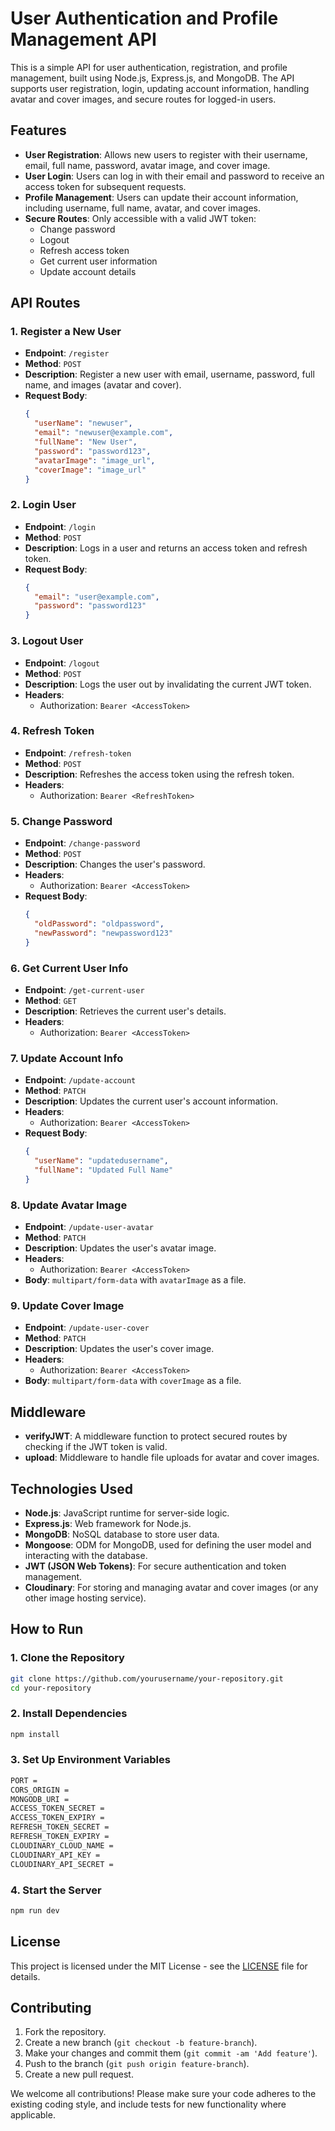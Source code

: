 # User Authentication and Profile Management API

This is a simple API for user authentication, registration, and profile management, built using Node.js, Express.js, and MongoDB. The API supports user registration, login, updating account information, handling avatar and cover images, and secure routes for logged-in users.

## Features

- **User Registration**: Allows new users to register with their username, email, full name, password, avatar image, and cover image.
- **User Login**: Users can log in with their email and password to receive an access token for subsequent requests.
- **Profile Management**: Users can update their account information, including username, full name, avatar, and cover images.
- **Secure Routes**: Only accessible with a valid JWT token:
  - Change password
  - Logout
  - Refresh access token
  - Get current user information
  - Update account details

## API Routes

### 1. **Register a New User**

- **Endpoint**: `/register`
- **Method**: `POST`
- **Description**: Register a new user with email, username, password, full name, and images (avatar and cover).
- **Request Body**:
  ```json
  {
    "userName": "newuser",
    "email": "newuser@example.com",
    "fullName": "New User",
    "password": "password123",
    "avatarImage": "image_url",
    "coverImage": "image_url"
  }
  ```

### 2. **Login User**

- **Endpoint**: `/login`
- **Method**: `POST`
- **Description**: Logs in a user and returns an access token and refresh token.
- **Request Body**:
  ```json
  {
    "email": "user@example.com",
    "password": "password123"
  }
  ```

### 3. **Logout User**

- **Endpoint**: `/logout`
- **Method**: `POST`
- **Description**: Logs the user out by invalidating the current JWT token.
- **Headers**:
  - Authorization: `Bearer <AccessToken>`

### 4. **Refresh Token**

- **Endpoint**: `/refresh-token`
- **Method**: `POST`
- **Description**: Refreshes the access token using the refresh token.
- **Headers**:
  - Authorization: `Bearer <RefreshToken>`

### 5. **Change Password**

- **Endpoint**: `/change-password`
- **Method**: `POST`
- **Description**: Changes the user's password.
- **Headers**:
  - Authorization: `Bearer <AccessToken>`
- **Request Body**:
  ```json
  {
    "oldPassword": "oldpassword",
    "newPassword": "newpassword123"
  }
  ```

### 6. **Get Current User Info**

- **Endpoint**: `/get-current-user`
- **Method**: `GET`
- **Description**: Retrieves the current user's details.
- **Headers**:
  - Authorization: `Bearer <AccessToken>`

### 7. **Update Account Info**

- **Endpoint**: `/update-account`
- **Method**: `PATCH`
- **Description**: Updates the current user's account information.
- **Headers**:
  - Authorization: `Bearer <AccessToken>`
- **Request Body**:
  ```json
  {
    "userName": "updatedusername",
    "fullName": "Updated Full Name"
  }
  ```

### 8. **Update Avatar Image**

- **Endpoint**: `/update-user-avatar`
- **Method**: `PATCH`
- **Description**: Updates the user's avatar image.
- **Headers**:
  - Authorization: `Bearer <AccessToken>`
- **Body**: `multipart/form-data` with `avatarImage` as a file.

### 9. **Update Cover Image**

- **Endpoint**: `/update-user-cover`
- **Method**: `PATCH`
- **Description**: Updates the user's cover image.
- **Headers**:
  - Authorization: `Bearer <AccessToken>`
- **Body**: `multipart/form-data` with `coverImage` as a file.

## Middleware

- **verifyJWT**: A middleware function to protect secured routes by checking if the JWT token is valid.
- **upload**: Middleware to handle file uploads for avatar and cover images.

## Technologies Used

- **Node.js**: JavaScript runtime for server-side logic.
- **Express.js**: Web framework for Node.js.
- **MongoDB**: NoSQL database to store user data.
- **Mongoose**: ODM for MongoDB, used for defining the user model and interacting with the database.
- **JWT (JSON Web Tokens)**: For secure authentication and token management.
- **Cloudinary**: For storing and managing avatar and cover images (or any other image hosting service).

## How to Run

### 1. **Clone the Repository**

```bash
git clone https://github.com/yourusername/your-repository.git
cd your-repository
```

### 2. **Install Dependencies**

```bash
npm install
```

### 3. **Set Up Environment Variables**

```bash
PORT =
CORS_ORIGIN =
MONGODB_URI =
ACCESS_TOKEN_SECRET =
ACCESS_TOKEN_EXPIRY =
REFRESH_TOKEN_SECRET =
REFRESH_TOKEN_EXPIRY =
CLOUDINARY_CLOUD_NAME =
CLOUDINARY_API_KEY =
CLOUDINARY_API_SECRET =
```

### 4. **Start the Server**

```bash
npm run dev
```

## License

This project is licensed under the MIT License - see the [LICENSE](LICENSE) file for details.

## Contributing

1. Fork the repository.
2. Create a new branch (`git checkout -b feature-branch`).
3. Make your changes and commit them (`git commit -am 'Add feature'`).
4. Push to the branch (`git push origin feature-branch`).
5. Create a new pull request.

We welcome all contributions! Please make sure your code adheres to the existing coding style, and include tests for new functionality where applicable.
